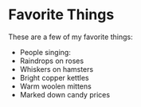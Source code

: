 # Favorite Things

These are a few of my favorite things:

- People singing:
- Raindrops on roses
- Whiskers on hamsters
- Bright copper kettles
- Warm woolen mittens
- Marked down candy prices

